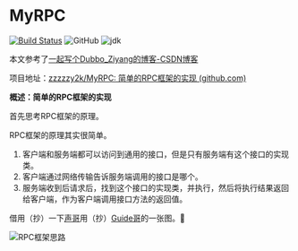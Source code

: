 # MyRPC

[![Build Status](https://travis-ci.com/zzzzzy2k/MyRPC.svg?branch=master)](https://travis-ci.com/zzzzzy2k/MyRPC)
![GitHub](https://img.shields.io/github/license/zzzzzy2k/MyRPC)
![jdk](https://img.shields.io/static/v1?label=openjdk&message=8&color=blue)

本文参考了[一起写个Dubbo_Ziyang的博客-CSDN博客](https://blog.csdn.net/qq_40856284/category_10138756.html)

项目地址：[zzzzzy2k/MyRPC: 简单的RPC框架的实现 (github.com)](https://github.com/zzzzzy2k/MyRPC)

**概述：简单的RPC框架的实现**

首先思考RPC框架的原理。

RPC框架的原理其实很简单。
1. 客户端和服务端都可以访问到通用的接口，但是只有服务端有这个接口的实现类。
2. 客户端通过网络传输告诉服务端调用的接口是哪个。
3. 服务端收到后请求后，找到这个接口的实现类，并执行，然后将执行结果返回给客户端，作为客户端调用接口方法的返回值。

借用（抄）一下[声哥](https://github.com/CN-GuoZiyang/My-RPC-Framework)用（抄）[Guide哥](https://github.com/Snailclimb/JavaGuide)的一张图。🤪

![RPC框架思路](https://cdn.jsdelivr.net/gh/zzzzzy2k/Figurebed@main/RPC/20210902000453)
